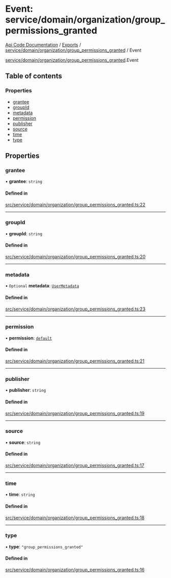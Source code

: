 # Event: service/domain/organization/group_permissions_granted
[Api Code Documentation](../README.md) / [Exports](../modules.md) / [service/domain/organization/group\_permissions\_granted](../modules/service_domain_organization_group_permissions_granted.md) / Event

[service/domain/organization/group\_permissions\_granted](../modules/service_domain_organization_group_permissions_granted.md).Event

## Table of contents

### Properties

- [grantee](service_domain_organization_group_permissions_granted.Event.md#grantee)
- [groupId](service_domain_organization_group_permissions_granted.Event.md#groupid)
- [metadata](service_domain_organization_group_permissions_granted.Event.md#metadata)
- [permission](service_domain_organization_group_permissions_granted.Event.md#permission)
- [publisher](service_domain_organization_group_permissions_granted.Event.md#publisher)
- [source](service_domain_organization_group_permissions_granted.Event.md#source)
- [time](service_domain_organization_group_permissions_granted.Event.md#time)
- [type](service_domain_organization_group_permissions_granted.Event.md#type)

## Properties

### grantee

• **grantee**: `string`

#### Defined in

[src/service/domain/organization/group_permissions_granted.ts:22](https://github.com/openkfw/TruBudget/blob/c993c60c/api/src/service/domain/organization/group_permissions_granted.ts#L22)

___

### groupId

• **groupId**: `string`

#### Defined in

[src/service/domain/organization/group_permissions_granted.ts:20](https://github.com/openkfw/TruBudget/blob/c993c60c/api/src/service/domain/organization/group_permissions_granted.ts#L20)

___

### metadata

• `Optional` **metadata**: [`UserMetadata`](../modules/service_domain_metadata.md#usermetadata)

#### Defined in

[src/service/domain/organization/group_permissions_granted.ts:23](https://github.com/openkfw/TruBudget/blob/c993c60c/api/src/service/domain/organization/group_permissions_granted.ts#L23)

___

### permission

• **permission**: [`default`](../modules/authz_intents.md#default)

#### Defined in

[src/service/domain/organization/group_permissions_granted.ts:21](https://github.com/openkfw/TruBudget/blob/c993c60c/api/src/service/domain/organization/group_permissions_granted.ts#L21)

___

### publisher

• **publisher**: `string`

#### Defined in

[src/service/domain/organization/group_permissions_granted.ts:19](https://github.com/openkfw/TruBudget/blob/c993c60c/api/src/service/domain/organization/group_permissions_granted.ts#L19)

___

### source

• **source**: `string`

#### Defined in

[src/service/domain/organization/group_permissions_granted.ts:17](https://github.com/openkfw/TruBudget/blob/c993c60c/api/src/service/domain/organization/group_permissions_granted.ts#L17)

___

### time

• **time**: `string`

#### Defined in

[src/service/domain/organization/group_permissions_granted.ts:18](https://github.com/openkfw/TruBudget/blob/c993c60c/api/src/service/domain/organization/group_permissions_granted.ts#L18)

___

### type

• **type**: ``"group_permissions_granted"``

#### Defined in

[src/service/domain/organization/group_permissions_granted.ts:16](https://github.com/openkfw/TruBudget/blob/c993c60c/api/src/service/domain/organization/group_permissions_granted.ts#L16)
